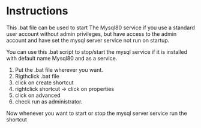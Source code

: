 # Instructions
This .bat file can be used to start The Mysql80 service if you use a standard user account without admin privileges, but have access to the admin account and have set the mysql server service not run on startup.

You can use this .bat script to stop/start the mysql service if it is installed with default name Mysql80 and as a service.
1. Put the .bat file wherever you want.
2. Rigthclick .bat file
3. click on create shortcut
4. rightclick shortcut -> click on properties
5. click on advanced 
6. check run as administrator.

Now whenever you want to start or stop the mysql server service run the shortcut
